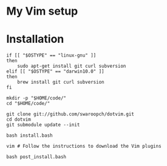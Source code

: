 
# My Vim setup

# Installation

    if [[ "$OSTYPE" == "linux-gnu" ]]
    then
        sudo apt-get install git curl subversion
    elif [[ "$OSTYPE" == "darwin10.0" ]]
    then
        brew install git curl subversion
    fi

    mkdir -p "$HOME/code/"
    cd "$HOME/code/"

    git clone git://github.com/swaroopch/dotvim.git
    cd dotvim
    git submodule update --init

    bash install.bash

    vim # Follow the instructions to download the Vim plugins

    bash post_install.bash
